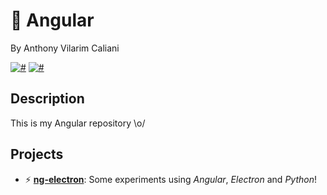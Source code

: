 # 📕 Angular
By Anthony Vilarim Caliani

[![#](https://img.shields.io/badge/licence-MIT-blue.svg)](#) [![#](https://img.shields.io/badge/angular-2+-red.svg)](#)

## Description
This is my Angular repository \o/

## Projects

- ⚡️ **[ng-electron](ng-electron/README.md)**: Some experiments using _Angular_, _Electron_ and _Python_!
